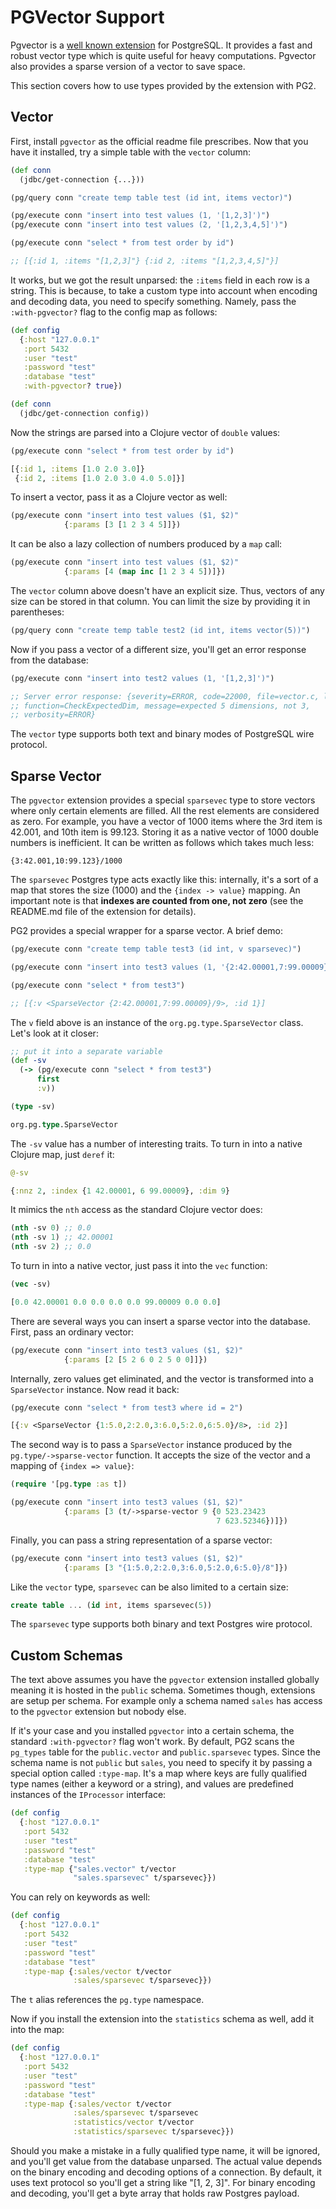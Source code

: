 # PGVector Support

[pgvector]: https://github.com/pgvector/pgvector

Pgvector is a [well known extension][pgvector] for PostgreSQL. It provides a
fast and robust vector type which is quite useful for heavy
computations. Pgvector also provides a sparse version of a vector to save space.

This section covers how to use types provided by the extension with PG2.

## Vector

First, install `pgvector` as the official readme file prescribes. Now that you
have it installed, try a simple table with the `vector` column:

~~~clojure
(def conn
  (jdbc/get-connection {...}))

(pg/query conn "create temp table test (id int, items vector)")

(pg/execute conn "insert into test values (1, '[1,2,3]')")
(pg/execute conn "insert into test values (2, '[1,2,3,4,5]')")

(pg/execute conn "select * from test order by id")

;; [{:id 1, :items "[1,2,3]"} {:id 2, :items "[1,2,3,4,5]"}]
~~~

It works, but we got the result unparsed: the `:items` field in each row is a
string. This is because, to take a custom type into account when encoding and
decoding data, you need to specify something. Namely, pass the `:with-pgvector?`
flag to the config map as follows:

~~~clojure
(def config
  {:host "127.0.0.1"
   :port 5432
   :user "test"
   :password "test"
   :database "test"
   :with-pgvector? true})

(def conn
  (jdbc/get-connection config))
~~~

Now the strings are parsed into a Clojure vector of `double` values:

~~~clojure
(pg/execute conn "select * from test order by id")

[{:id 1, :items [1.0 2.0 3.0]}
 {:id 2, :items [1.0 2.0 3.0 4.0 5.0]}]
~~~

To insert a vector, pass it as a Clojure vector as well:

~~~clojure
(pg/execute conn "insert into test values ($1, $2)"
            {:params [3 [1 2 3 4 5]]})
~~~

It can be also a lazy collection of numbers produced by a `map` call:

~~~clojure
(pg/execute conn "insert into test values ($1, $2)"
            {:params [4 (map inc [1 2 3 4 5])]})
~~~

The `vector` column above doesn't have an explicit size. Thus, vectors of any
size can be stored in that column. You can limit the size by providing it in
parentheses:

~~~clojure
(pg/query conn "create temp table test2 (id int, items vector(5))")
~~~

Now if you pass a vector of a different size, you'll get an error response from
the database:

~~~clojure
(pg/execute conn "insert into test2 values (1, '[1,2,3]')")

;; Server error response: {severity=ERROR, code=22000, file=vector.c, line=77,
;; function=CheckExpectedDim, message=expected 5 dimensions, not 3,
;; verbosity=ERROR}
~~~

The `vector` type supports both text and binary modes of PostgreSQL wire
protocol.

## Sparse Vector

The `pgvector` extension provides a special `sparsevec` type to store vectors
where only certain elements are filled. All the rest elements are considered as
zero. For example, you have a vector of 1000 items where the 3rd item is 42.001,
and 10th item is 99.123. Storing it as a native vector of 1000 double numbers is
inefficient. It can be written as follows which takes much less:

~~~
{3:42.001,10:99.123}/1000
~~~

The `sparsevec` Postgres type acts exactly like this: internally, it's a sort of
a map that stores the size (1000) and the `{index -> value}` mapping. An
important note is that **indexes are counted from one, not zero** (see the
README.md file of the extension for details).

PG2 provides a special wrapper for a sparse vector. A brief demo:

~~~clojure
(pg/execute conn "create temp table test3 (id int, v sparsevec)")

(pg/execute conn "insert into test3 values (1, '{2:42.00001,7:99.00009}/9')")

(pg/execute conn "select * from test3")

;; [{:v <SparseVector {2:42.00001,7:99.00009}/9>, :id 1}]
~~~

The `v` field above is an instance of the `org.pg.type.SparseVector`
class. Let's look at it closer:

~~~clojure
;; put it into a separate variable
(def -sv
  (-> (pg/execute conn "select * from test3")
      first
      :v))

(type -sv)

org.pg.type.SparseVector
~~~

The `-sv` value has a number of interesting traits. To turn in into a native
Clojure map, just `deref` it:

~~~clojure
@-sv

{:nnz 2, :index {1 42.00001, 6 99.00009}, :dim 9}
~~~

It mimics the `nth` access as the standard Clojure vector does:

~~~clojure
(nth -sv 0) ;; 0.0
(nth -sv 1) ;; 42.00001
(nth -sv 2) ;; 0.0
~~~

To turn in into a native vector, just pass it into the `vec` function:

~~~clojure
(vec -sv)

[0.0 42.00001 0.0 0.0 0.0 0.0 99.00009 0.0 0.0]
~~~

There are several ways you can insert a sparse vector into the database. First,
pass an ordinary vector:

~~~clojure
(pg/execute conn "insert into test3 values ($1, $2)"
            {:params [2 [5 2 6 0 2 5 0 0]]})
~~~

Internally, zero values get eliminated, and the vector is transformed into a
`SparseVector` instance. Now read it back:

~~~clojure
(pg/execute conn "select * from test3 where id = 2")

[{:v <SparseVector {1:5.0,2:2.0,3:6.0,5:2.0,6:5.0}/8>, :id 2}]
~~~

The second way is to pass a `SparseVector` instance produced by the
`pg.type/->sparse-vector` function. It accepts the size of the vector and a
mapping of `{index => value}`:

~~~clojure
(require '[pg.type :as t])

(pg/execute conn "insert into test3 values ($1, $2)"
            {:params [3 (t/->sparse-vector 9 {0 523.23423
                                              7 623.52346})]})
~~~

Finally, you can pass a string representation of a sparse vector:

~~~clojure
(pg/execute conn "insert into test3 values ($1, $2)"
            {:params [3 "{1:5.0,2:2.0,3:6.0,5:2.0,6:5.0}/8"]})
~~~

Like the `vector` type, `sparsevec` can be also limited to a certain size:

~~~sql
create table ... (id int, items sparsevec(5))
~~~

The `sparsevec` type supports both binary and text Postgres wire protocol.

## Custom Schemas

The text above assumes you have the `pgvector` extension installed globally
meaning it is hosted in the `public` schema. Sometimes though, extensions are
setup per schema. For example only a schema named `sales` has access to the
`pgvector` extension but nobody else.

If it's your case and you installed `pgvector` into a certain schema, the
standard `:with-pgvector?` flag won't work. By default, PG2 scans the `pg_types`
table for the `public.vector` and `public.sparsevec` types. Since the schema
name is not `public` but `sales`, you need to specify it by passing a special
option called `:type-map`. It's a map where keys are fully qualified type names
(either a keyword or a string), and values are predefined instances of the
`IProcessor` interface:

~~~clojure
(def config
  {:host "127.0.0.1"
   :port 5432
   :user "test"
   :password "test"
   :database "test"
   :type-map {"sales.vector" t/vector
              "sales.sparsevec" t/sparsevec}})
~~~

You can rely on keywords as well:

~~~clojure
(def config
  {:host "127.0.0.1"
   :port 5432
   :user "test"
   :password "test"
   :database "test"
   :type-map {:sales/vector t/vector
              :sales/sparsevec t/sparsevec}})
~~~

The `t` alias references the `pg.type` namespace.

Now if you install the extension into the `statistics` schema as well, add it
into the map:

~~~clojure
(def config
  {:host "127.0.0.1"
   :port 5432
   :user "test"
   :password "test"
   :database "test"
   :type-map {:sales/vector t/vector
              :sales/sparsevec t/sparsevec
              :statistics/vector t/vector
              :statistics/sparsevec t/sparsevec}})
~~~

Should you make a mistake in a fully qualified type name, it will be ignored,
and you'll get value from the database unparsed. The actual value depends on the
binary encoding and decoding options of a connection. By default, it uses text
protocol so you'll get a string like "[1, 2, 3]". For binary encoding and
decoding, you'll get a byte array that holds raw Postgres payload.
